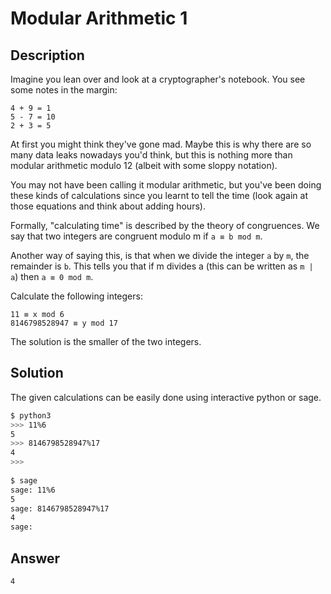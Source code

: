 # Modular Arithmetic 1

## Description

Imagine you lean over and look at a cryptographer's notebook. You see some notes in the margin:  

```
4 + 9 = 1  
5 - 7 = 10  
2 + 3 = 5  
```

At first you might think they've gone mad. Maybe this is why there are so many data leaks nowadays you'd think, but this is nothing more than modular arithmetic modulo 12 (albeit with some sloppy notation).  

You may not have been calling it modular arithmetic, but you've been doing these kinds of calculations since you learnt to tell the time (look again at those equations and think about adding hours).  

Formally, "calculating time" is described by the theory of congruences. We say that two integers are congruent modulo m if `a ≡ b mod m`.  

Another way of saying this, is that when we divide the integer `a` by `m`, the remainder is `b`. This tells you that if m divides a (this can be written as `m | a`) then `a ≡ 0 mod m`.  

Calculate the following integers:  

```
11 ≡ x mod 6  
8146798528947 ≡ y mod 17  
```

The solution is the smaller of the two integers.

## Solution

The given calculations can be easily done using interactive python or sage.

```bash
$ python3         
>>> 11%6
5
>>> 8146798528947%17
4
>>> 
                                                                                                                                                                                            
$ sage                           
sage: 11%6
5
sage: 8146798528947%17
4
sage:
```

## Answer

`4`
